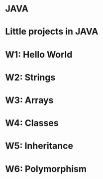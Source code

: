# JAVA
# Little projects in JAVA
# W1: Hello World
# W2: Strings
# W3: Arrays
# W4: Classes
# W5: Inheritance
# W6: Polymorphism
